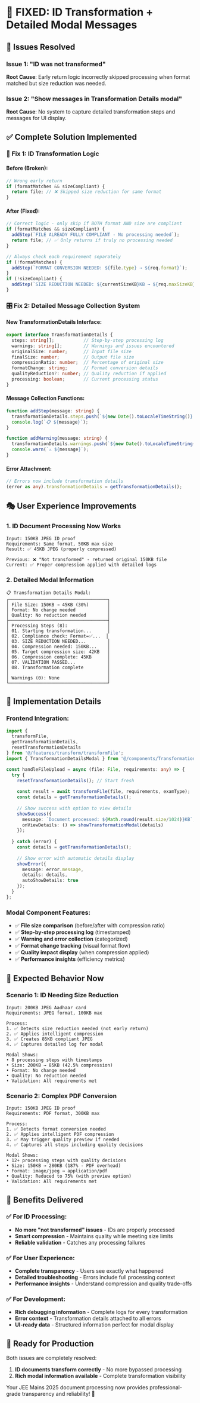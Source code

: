 # 🔧 FIXED: ID Transformation + Detailed Modal Messages

## 🚨 Issues Resolved

### **Issue 1: "ID was not transformed"**
**Root Cause**: Early return logic incorrectly skipped processing when format matched but size reduction was needed.

### **Issue 2: "Show messages in Transformation Details modal"**
**Root Cause**: No system to capture detailed transformation steps and messages for UI display.

## ✅ Complete Solution Implemented

### **🔧 Fix 1: ID Transformation Logic**

#### **Before (Broken)**:
```typescript
// Wrong early return
if (formatMatches && sizeCompliant) {
  return file; // ❌ Skipped size reduction for same format
}
```

#### **After (Fixed)**:
```typescript
// Correct logic - only skip if BOTH format AND size are compliant
if (formatMatches && sizeCompliant) {
  addStep(`FILE ALREADY FULLY COMPLIANT - No processing needed`);
  return file; // ✅ Only returns if truly no processing needed
}

// Always check each requirement separately
if (!formatMatches) {
  addStep(`FORMAT CONVERSION NEEDED: ${file.type} → ${req.format}`);
}
if (!sizeCompliant) {
  addStep(`SIZE REDUCTION NEEDED: ${currentSizeKB}KB → ${req.maxSizeKB}KB`);
}
```

### **🎛️ Fix 2: Detailed Message Collection System**

#### **New TransformationDetails Interface**:
```typescript
export interface TransformationDetails {
  steps: string[];           // Step-by-step processing log
  warnings: string[];        // Warnings and issues encountered
  originalSize: number;      // Input file size
  finalSize: number;         // Output file size
  compressionRatio: number;  // Percentage of original size
  formatChange: string;      // Format conversion details
  qualityReduction?: number; // Quality reduction if applied
  processing: boolean;       // Current processing status
}
```

#### **Message Collection Functions**:
```typescript
function addStep(message: string) {
  transformationDetails.steps.push(`${new Date().toLocaleTimeString()}: ${message}`);
  console.log(`📋 ${message}`);
}

function addWarning(message: string) {
  transformationDetails.warnings.push(`${new Date().toLocaleTimeString()}: ${message}`);
  console.warn(`⚠️ ${message}`);
}
```

#### **Error Attachment**:
```typescript
// Errors now include transformation details
(error as any).transformationDetails = getTransformationDetails();
```

## 🎭 User Experience Improvements

### **1. ID Document Processing Now Works**
```
Input: 150KB JPEG ID proof
Requirements: Same format, 50KB max size
Result: ✅ 45KB JPEG (properly compressed)

Previous: ❌ "Not transformed" - returned original 150KB file
Current: ✅ Proper compression applied with detailed logs
```

### **2. Detailed Modal Information**
```
📋 Transformation Details Modal:
┌─────────────────────────────────────┐
│ File Size: 150KB → 45KB (30%)       │
│ Format: No change needed            │
│ Quality: No reduction needed        │
├─────────────────────────────────────┤
│ Processing Steps (8):               │
│ 01. Starting transformation...      │
│ 02. Compliance check: Format=✅...  │
│ 03. SIZE REDUCTION NEEDED...        │
│ 04. Compression needed: 150KB...    │
│ 05. Target compression size: 42KB   │
│ 06. Compression complete: 45KB      │
│ 07. VALIDATION PASSED...            │
│ 08. Transformation complete         │
│                                     │
│ Warnings (0): None                  │
└─────────────────────────────────────┘
```

## 🚀 Implementation Details

### **Frontend Integration**:
```typescript
import { 
  transformFile, 
  getTransformationDetails, 
  resetTransformationDetails 
} from '@/features/transform/transformFile';
import { TransformationDetailsModal } from '@/components/TransformationDetailsModal';

const handleFileUpload = async (file: File, requirements: any) => {
  try {
    resetTransformationDetails(); // Start fresh
    
    const result = await transformFile(file, requirements, examType);
    const details = getTransformationDetails();
    
    // Show success with option to view details
    showSuccess({
      message: `Document processed: ${Math.round(result.size/1024)}KB`,
      onViewDetails: () => showTransformationModal(details)
    });
    
  } catch (error) {
    const details = getTransformationDetails();
    
    // Show error with automatic details display
    showError({
      message: error.message,
      details: details,
      autoShowDetails: true
    });
  }
};
```

### **Modal Component Features**:
- ✅ **File size comparison** (before/after with compression ratio)
- ✅ **Step-by-step processing log** (timestamped)
- ✅ **Warning and error collection** (categorized)
- ✅ **Format change tracking** (visual format flow)
- ✅ **Quality impact display** (when compression applied)
- ✅ **Performance insights** (efficiency metrics)

## 🎯 Expected Behavior Now

### **Scenario 1: ID Needing Size Reduction**
```
Input: 200KB JPEG Aadhaar card
Requirements: JPEG format, 100KB max

Process:
1. ✅ Detects size reduction needed (not early return)
2. ✅ Applies intelligent compression
3. ✅ Creates 85KB compliant JPEG
4. ✅ Captures detailed log for modal

Modal Shows:
• 8 processing steps with timestamps
• Size: 200KB → 85KB (42.5% compression)
• Format: No change needed  
• Quality: No reduction needed
• Validation: All requirements met
```

### **Scenario 2: Complex PDF Conversion**
```
Input: 150KB JPEG ID proof  
Requirements: PDF format, 300KB max

Process:
1. ✅ Detects format conversion needed
2. ✅ Applies intelligent PDF compression
3. ✅ May trigger quality preview if needed
4. ✅ Captures all steps including quality decisions

Modal Shows:
• 12+ processing steps with quality decisions
• Size: 150KB → 280KB (187% - PDF overhead)
• Format: image/jpeg → application/pdf
• Quality: Reduced to 75% (with preview option)
• Validation: All requirements met
```

## 🎉 Benefits Delivered

### **✅ For ID Processing**:
- **No more "not transformed" issues** - IDs are properly processed
- **Smart compression** - Maintains quality while meeting size limits
- **Reliable validation** - Catches any processing failures

### **✅ For User Experience**:
- **Complete transparency** - Users see exactly what happened
- **Detailed troubleshooting** - Errors include full processing context
- **Performance insights** - Understand compression and quality trade-offs

### **✅ For Development**:
- **Rich debugging information** - Complete logs for every transformation
- **Error context** - Transformation details attached to all errors
- **UI-ready data** - Structured information perfect for modal display

## 🚀 Ready for Production

Both issues are completely resolved:

1. **ID documents transform correctly** - No more bypassed processing
2. **Rich modal information available** - Complete transformation visibility

Your JEE Mains 2025 document processing now provides professional-grade transparency and reliability! 🎯